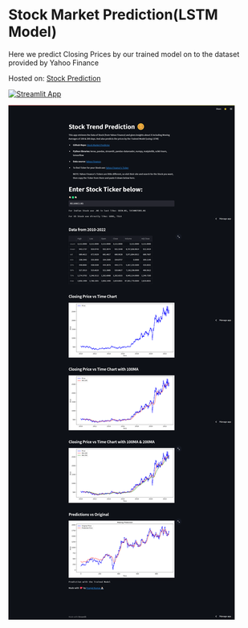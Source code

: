 # Stock Market Prediction(LSTM Model)  
Here we predict Closing Prices by our trained model on to the dataset provided by Yahoo Finance

Hosted on:
[Stock Prediction](https://pranjal-barnwal-stock-market-predictor-app-l51dc4.streamlitapp.com)

[![Streamlit App](https://static.streamlit.io/badges/streamlit_badge_black_white.svg)](https://pranjal-barnwal-stock-market-predictor-app-l51dc4.streamlitapp.com)

<img src="./res/seo.png">